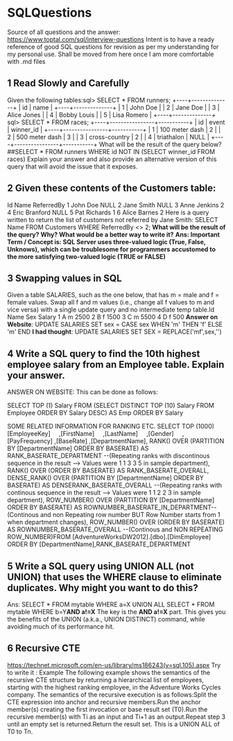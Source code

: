 # SQLQuestions
Source of all questions and the answer: https://www.toptal.com/sql/interview-questions
Intent is to have a ready reference of good SQL questions for revision as per my understanding for my personal use. Shall be moved from here once I am more comfortable with .md files
## 1 Read Slowly and Carefully
Given the following tables:sql> SELECT * FROM runners;
+----+--------------+
| id | name         |
+----+--------------+
|  1 | John Doe     |
|  2 | Jane Doe     |
|  3 | Alice Jones  |
|  4 | Bobby Louis  |
|  5 | Lisa Romero  |
+----+--------------+
sql> SELECT * FROM races;
+----+----------------+-----------+
| id | event          | winner_id |
+----+----------------+-----------+
|  1 | 100 meter dash |  2        |
|  2 | 500 meter dash |  3        |
|  3 | cross-country  |  2        |
|  4 | triathalon     |  NULL     |
+----+----------------+-----------+
What will be the result of the query below?
##SELECT * FROM runners WHERE id NOT IN (SELECT winner_id FROM races)
Explain your answer and also provide an alternative version of this query that will avoid the issue that it exposes.

## 2 Given these contents of the Customers table:
Id	Name			ReferredBy
1	John Doe		NULL
2	Jane Smith		NULL
3	Anne Jenkins		2
4	Eric Branford		NULL
5	Pat Richards		1
6	Alice Barnes		2
Here is a query written to return the list of customers not referred by Jane Smith:
SELECT Name FROM Customers WHERE ReferredBy <> 2;
<b>What will be the result of the query? Why? What would be a better way to write it?</b>
<b>Ans: Important Term / Concept is: SQL Server uses three-valued logic (True, False, Unknows), which can be troublesome for programmers accustomed to the more satisfying two-valued logic (TRUE or FALSE) </b>

## 3 Swapping values in SQL
Given a table SALARIES, such as the one below, that has m = male and f = female values. Swap all f and m values (i.e., change all f values to m and vice versa) with a single update query and no intermediate temp table.Id  Name  Sex  Salary
1   A     m    2500
2   B     f    1500
3   C     m    5500
4   D     f    500
<b>Answer on Website</b>: UPDATE SALARIES SET sex = CASE sex WHEN 'm' THEN 'f' ELSE 'm' END 
<b>I had thought</b>: UPDATE SALARIES SET SEX = REPLACE('mf',sex,'')

## 4 Write a SQL query to find the 10th highest employee salary from an Employee table. Explain your answer.
ANSWER ON WEBSITE: This can be done as follows:
<p>SELECT TOP (1) Salary FROM   (SELECT DISTINCT TOP (10) Salary FROM Employee ORDER BY Salary DESC) AS Emp ORDER BY Salary</p>
SOME RELATED INFORMATION FOR RANKING ETC.
SELECT TOP (1000) [EmployeeKey]      ,[FirstName]      ,[LastName]      ,[Gender]      ,[PayFrequency]
      ,[BaseRate]      ,[DepartmentName], RANK() OVER  (PARTITION BY [DepartmentName] ORDER BY BASERATE) AS RANK_BASERATE_DEPARTMENT  --(Repeating ranks with discontinous sequence in the result --> Values were 1 1 3 3 5 in sample department), RANK() OVER  (ORDER BY BASERATE) AS RANK_BASERATE_OVERALL, DENSE_RANK() OVER (PARTITION BY [DepartmentName] ORDER BY BASERATE) AS DENSERANK_BASERATE_OVERALL --(Repeating ranks with continous sequence in the result --> Values were 1 1 2 2 3 in sample department), ROW_NUMBER() OVER (PARTITION BY [DepartmentName] ORDER BY BASERATE) AS ROWNUMBER_BASERATE_IN_DEPARTMENT--(Continous and non Repeating row number BUT Row Number starts from 1 when department changes), ROW_NUMBER() OVER (ORDER BY BASERATE) AS ROWNUMBER_BASERATE_OVERALL  --(Continous and NON REPEATING ROW_NUMBER)FROM [AdventureWorksDW2012].[dbo].[DimEmployee] ORDER BY [DepartmentName],RANK_BASERATE_DEPARTMENT

## 5 Write a SQL query using UNION ALL (not UNION) that uses the WHERE clause to eliminate duplicates. Why might you want to do this?
Ans: SELECT * FROM mytable WHERE a=X UNION ALL SELECT * FROM mytable WHERE b=Y<b>AND a!=X</b>
The key is the <b>AND a!=X</b> part. This gives you the benefits of the UNION (a.k.a., UNION DISTINCT) command, while avoiding much of its performance hit.

## 6 Recursive CTE
https://technet.microsoft.com/en-us/library/ms186243(v=sql.105).aspx
Try to write it : Example
The following example shows the semantics of the recursive CTE structure by returning a hierarchical list of employees, starting with the highest ranking employee, in the Adventure Works Cycles company. 
The semantics of the recursive execution is as follows:Split the CTE expression into anchor and recursive members.Run the anchor member(s) creating the first invocation or base result set (T0).Run the recursive member(s) with Ti as an input and Ti+1 as an output.Repeat step 3 until an empty set is returned.Return the result set. This is a UNION ALL of T0 to Tn. 
